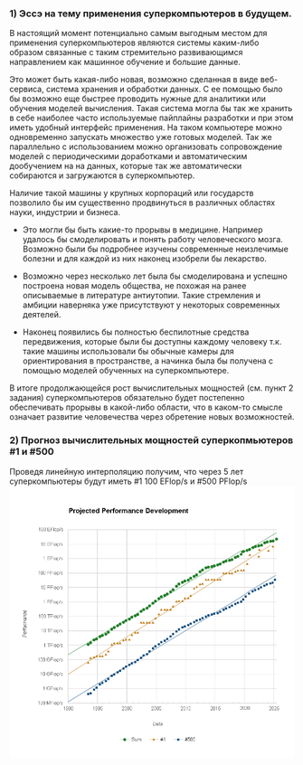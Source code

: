 ### 1) Эссэ на тему применения суперкомпьютеров в будущем.

В настоящий момент потенциально самым выгодным местом для применения суперкомпьютеров являются системы  каким-либо образом связанные с таким стремительно развивающимся направлением как машинное обучение и большие данные.  

Это может быть какая-либо новая, возможно сделанная в виде веб-сервиса, система хранения и обработки  данных. С ее помощью было бы возможно еще быстрее проводить нужные для аналитики или обучения моделей  вычисления. Такая система могла бы так же хранить в себе наиболее часто используемые пайплайны разработки и  при этом иметь удобный интерфейс применения. На таком компьютере можно одновременно запускать множество  уже готовых моделей. Так же параллельно с использованием можно организовать сопровождение моделей с   периодическими доработками и автоматическим дообучением на на данных, которые так же автоматически  
собираются и загружаются в суперкомпьютер. 

Наличие такой машины у крупных корпораций или государств позволило бы им существенно продвинуться в различных областях науки, индустрии и бизнеса. 

* Это могли бы быть какие-то прорывы в медицине. Например удалось бы смоделировать и понять работу человеческого мозга. Возможно были бы подробнее изучены современные неизлечимые болезни и для каждой из них наконец изобрели бы лекарство.

* Возможно через несколько лет была бы смоделирована и успешно построена новая модель общества, не похожая на ранее описываемые в литературе антиутопии. Такие стремления и амбиции наверняка уже присутствуют у некоторых современных деятелей.

* Наконец появились бы полностью беспилотные средства передвижения, которые были бы доступны каждому человеку т.к. такие машины использовали бы обычные камеры для ориентирования в пространстве, а начинка была бы получена с помощью моделей обученных на суперкомпьютере. 

В итоге продолжающейся рост вычислительных мощностей (см. пункт 2 задания) суперкомпьютеров обязательно  будет постепенно обеспечивать прорывы в какой-либо области, что в каком-то смысле означает развитие человечества через обретение новых возможностей.

### 2) Прогноз вычислительных мощностей суперкопмьютеров #1 и #500

Проведя линейную интерполяцию получим, что через 5 лет суперкомпьютеры будут иметь #1 100 EFlop/s и #500 PFlop/s  
![](graph_suppc.png)
